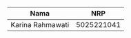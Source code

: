 |       Nama       |    NRP     |
|:----------------:|:----------:|
| Karina Rahmawati | 5025221041 |